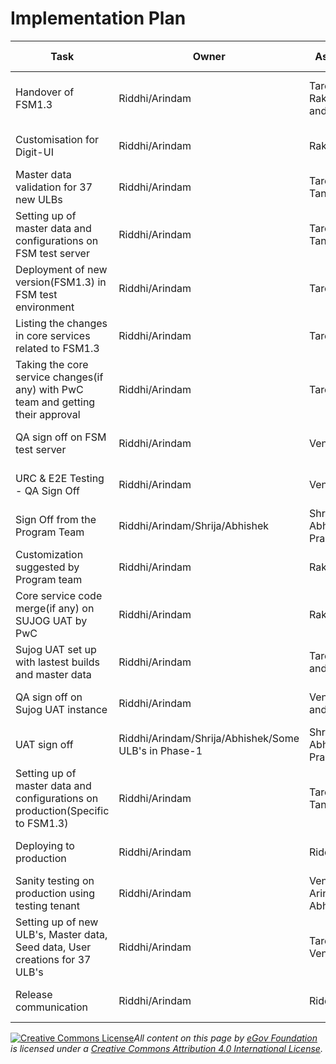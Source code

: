 # Implementation Plan

| Task                                                                             | Owner                                                | Assigned To                     | Effort Estimation(Days) | Start Date  | End Date    | Revised Date | Status      | Comments                                           |
| -------------------------------------------------------------------------------- | ---------------------------------------------------- | ------------------------------- | ----------------------- | ----------- | ----------- | ------------ | ----------- | -------------------------------------------------- |
| Handover of FSM1.3                                                               | Riddhi/Arindam                                       | Taresh, Rakesh, Venu and Taniya |                         | 20-Mar-2023 | 20-Mar-2023 | 29-Mar-2023  | Completed   | Communication to the team with the docs of FSMv1.3 |
| Customisation for Digit-UI                                                       | Riddhi/Arindam                                       | Rakesh                          | 2                       | 20-Mar-2023 | 21-Mar-2023 | 23-Mar-2023  | Completed   |                                                    |
| Master data validation for 37 new ULBs                                           | Riddhi/Arindam                                       | Taresh and Taniya               | 4                       | 1-Mar-2023  | 17-Mar-2023 | 24-Mar-2023  | Completed   |                                                    |
| Setting up of master data and configurations on FSM test server                  | Riddhi/Arindam                                       | Taresh and Taniya               | 1.5                     | 20-Mar-2023 | 21-Mar-2023 | 24-Mar-2023  | Completed   |                                                    |
| Deployment of new version(FSM1.3) in FSM test environment                        | Riddhi/Arindam                                       | Taresh                          | 0.5                     | 20-Mar-2023 | 21-Mar-2023 | 24-Mar-2023  | Completed   |                                                    |
| Listing the changes in core services related to FSM1.3                           | Riddhi/Arindam                                       | Taresh                          | 0.5                     | 21-Mar-2023 | 22-Mar-2023 | 29-Mar-2023  | Completed   |                                                    |
| Taking the core service changes(if any) with PwC team and getting their approval | Riddhi/Arindam                                       | Taresh                          | 0.5                     | 22-Mar-2023 | 23-Mar-2023 | 31-Mar-2023  | Completed   |                                                    |
| QA sign off on FSM test server                                                   | Riddhi/Arindam                                       | Venu                            | 2                       | 23-Mar-2023 | 24-Mar-2023 | 3-Apr-2023   | In-Progress |                                                    |
| URC & E2E Testing - QA Sign Off                                                  | Riddhi/Arindam                                       | Venu                            | 2                       | 6-Apr-2023  | 10-Apr-2023 | 10-Apr-2023  | To Do       |                                                    |
| Sign Off from the Program Team                                                   | Riddhi/Arindam/Shrija/Abhishek                       | Shrija, Abhishek, Pradeep       | 1                       | 27-Mar-2023 | 27-Mar-2023 | 12-Apr-2023  | To Do       |                                                    |
| Customization suggested by Program team                                          | Riddhi/Arindam                                       | Rakesh/Taresh                   | 2                       | 28-Mar-2023 | 29-Mar-2023 | 14-Apr-2023  | To Do       |                                                    |
| Core service code merge(if any) on SUJOG UAT by PwC                              | Riddhi/Arindam                                       | Rakesh/Taresh                   | 0.5                     | 29-Mar-2023 | 29-Mar-2023 | 14-Apr-2023  | To Do       |                                                    |
| Sujog UAT set up with lastest builds and master data                             | Riddhi/Arindam                                       | Taresh, Taniya and Rakesh       | 3                       | 30-Mar-2023 | 3-Apr-2023  | 18-Apr-2023  | To Do       |                                                    |
| QA sign off on Sujog UAT instance                                                | Riddhi/Arindam                                       | Venu, Riddhi and Arindam        | 2                       | 4-Apr-2023  | 5-Apr-2023  | 19-Apr-2023  | To Do       |                                                    |
| UAT sign off                                                                     | Riddhi/Arindam/Shrija/Abhishek/Some ULB's in Phase-1 | Shrija, Abhishek, Pradeep       | 2                       | 6-Apr-2023  | 10-Apr-2023 | 21-Apr-2023  | To Do       |                                                    |
| Setting up of master data and configurations on production(Specific to FSM1.3)   | Riddhi/Arindam                                       | Taresh and Taniya               | 3                       | 11-Apr-2023 | 13-Apr-2023 | 26-Apr-2023  | To Do       |                                                    |
| Deploying to production                                                          | Riddhi/Arindam                                       | Riddhi/Arindam                  | 3                       | 11-Apr-2023 | 13-Apr-2023 | 26-Apr-2023  | To Do       | Email communication to PwC team                    |
| Sanity testing on production using testing tenant                                | Riddhi/Arindam                                       | Venu, Riddhi, Arindam, Abhisekh | 2                       | 14-Apr-2023 | 17-Apr-2023 | 26-Apr-2023  | To Do       |                                                    |
| Setting up of new ULB's, Master data, Seed data, User creations for 37 ULB's     | Riddhi/Arindam                                       | Taresh, Taniya, Venu            | 4                       | 14-Apr-2023 | 19-Apr-2023 | 1-May-2023   | To Do       |                                                    |
| Release communication                                                            | Riddhi/Arindam                                       | Riddhi/Arindam                  |                         | 19-Apr-2023 | 19-Apr-2023 | 1-May-2023   | To Do       | Email communication                                |



[![Creative Commons License](https://i.creativecommons.org/l/by/4.0/80x15.png)](http://creativecommons.org/licenses/by/4.0/)_All content on this page by_ [_eGov Foundation_](https://egov.org.in/) _is licensed under a_ [_Creative Commons Attribution 4.0 International License_](http://creativecommons.org/licenses/by/4.0/)_._
